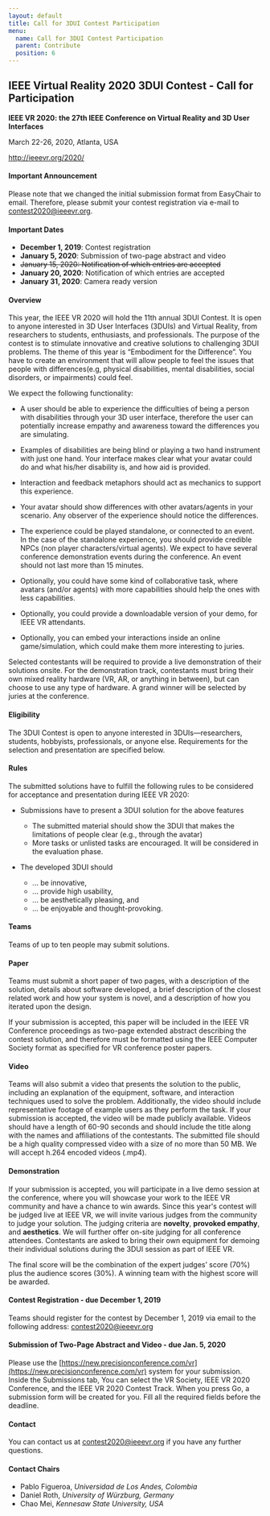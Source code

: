```yaml
---
layout: default
title: Call for 3DUI Contest Participation
menu:
  name: Call for 3DUI Contest Participation
  parent: Contribute
  position: 6
---
```



## IEEE Virtual Reality 2020 3DUI Contest - Call for Participation

**IEEE VR 2020: the 27th IEEE Conference on Virtual Reality and 3D User Interfaces**

March 22-26, 2020, Atlanta, USA

http://ieeevr.org/2020/

#### Important Announcement

Please note that we changed the initial submission format from EasyChair to email. Therefore, please submit your contest registration via e-mail to [contest2020@ieeevr.org](mailto:contest2020@ieeevr.org).

#### Important Dates

- **December 1, 2019**: Contest registration
- **January 5, 2020**: Submission of two-page abstract and video
- <strike> January 15, 2020: Notification of which entries are accepted</strike>
- **January 20, 2020**: Notification of which entries are accepted
- **January 31, 2020**: Camera ready version

  

#### Overview

This year, the IEEE VR 2020 will hold the 11th annual 3DUI Contest. It is open to anyone interested in 3D User Interfaces (3DUIs) and Virtual Reality, from researchers to students, enthusiasts, and professionals. The purpose of the contest is to stimulate innovative and creative solutions to challenging 3DUI problems. The theme of this year is “Embodiment for the Difference”. You have to create an environment that will allow people to feel the issues that people with differences(e.g, physical disabilities, mental disabilities, social disorders, or impairments) could feel. 

  

We expect the following functionality:

- A user should be able to experience the difficulties of being a person with disabilities through your 3D user interface, therefore the user can potentially increase empathy and awareness toward the differences you are simulating. 
- Examples of disabilities are being blind or playing a two hand instrument with just one hand. Your interface makes clear what your avatar could do and what his/her disability is, and how aid is provided. 

- Interaction and feedback metaphors should act as mechanics to support this experience. 
- Your avatar should show differences with other avatars/agents in your scenario. Any observer of the experience should notice the differences. 
- The experience could be played standalone, or connected to an event. In the case of the standalone experience, you should provide credible NPCs (non player characters/virtual agents). We expect to have several conference demonstration events during the conference. An event should not last more than 15 minutes. 
- Optionally, you could have some kind of collaborative task, where avatars (and/or agents) with more capabilities should help the ones with less capabilities. 
- Optionally, you could provide a downloadable version of your demo, for IEEE VR attendants. 
- Optionally, you can embed your interactions inside an online game/simulation, which could make them more interesting to juries.  
  

Selected contestants will be required to provide a live demonstration of their solutions onsite. For the demonstration track, contestants must bring their own mixed reality hardware (VR, AR, or anything in between), but can choose to use any type of hardware. A grand winner will be selected by juries at the conference.

  

#### Eligibility

The 3DUI Contest is open to anyone interested in 3DUIs—researchers, students, hobbyists, professionals, or anyone else. Requirements for the selection and presentation are specified below.

  

#### Rules

The submitted solutions have to fulfill the following rules to be considered for acceptance and presentation during IEEE VR 2020: 

- Submissions have to present a 3DUI solution for the above features 
    - The submitted material should show the 3DUI that makes the limitations of people clear (e.g., through the avatar) 
    - More tasks or unlisted tasks are encouraged. It will be considered in the evaluation phase.  

- The developed 3DUI should 
    - ... be innovative, 
    - ... provide high usability, 
    - ... be aesthetically pleasing, and 
    - … be enjoyable and thought-provoking. 

  

#### Teams

Teams of up to ten people may submit solutions.

  
  
  
  

#### Paper

Teams must submit a short paper of two pages, with a description of the solution, details about software developed, a brief description of the closest related work and how your system is novel, and a description of how you iterated upon the design. 

If your submission is accepted, this paper will be included in the IEEE VR Conference proceedings as two-page extended abstract describing the contest solution, and therefore must be formatted using the IEEE Computer Society format as specified for VR conference poster papers.

  

#### Video

Teams will also submit a video that presents the solution to the public, including an explanation of the equipment, software, and interaction techniques used to solve the problem. Additionally, the video should include representative footage of example users as they perform the task. If your submission is accepted, the video will be made publicly available. Videos should have a length of 60-90 seconds and should include the title along with the names and affiliations of the contestants. The submitted file should be a high quality compressed video with a size of no more than 50 MB. We will accept h.264 encoded videos (.mp4).

  

#### Demonstration 

If your submission is accepted, you will participate in a live demo session at the conference, where you will showcase your work to the IEEE VR community and have a chance to win awards. Since this year's contest will be judged live at IEEE VR, we will invite various judges from the community to judge your solution. The judging criteria are **novelty**, **provoked empathy**, and **aesthetics**. We will further offer on-site judging for all conference attendees. Contestants are asked to bring their own equipment for demoing their individual solutions during the 3DUI session as part of IEEE VR.

  

The final score will be the combination of the expert judges’ score (70%) plus the audience scores (30%). A winning team with the highest score will be awarded.

  

#### Contest Registration - due December 1, 2019

Teams should register for the contest by December 1, 2019 via email to the following address: [contest2020@ieeevr.org](mailto:contest2020@ieeevr.org)

#### Submission of Two-Page Abstract and Video - due Jan. 5, 2020

Please use the [https://new.precisionconference.com/vr](https://new.precisionconference.com/vr) system for your submission. Inside the Submissions tab, You can select the VR Society, IEEE VR 2020 Conference, and the IEEE VR 2020 Contest Track. When you press Go, a submission form will be created for you. Fill all the required fields before the deadline.


#### Contact

You can contact us at [contest2020@ieeevr.org](mailto:contest2020@ieeevr.org) if you have any further questions.

  

#### Contact Chairs

- Pablo Figueroa, *Universidad de Los Andes, Colombia*
- Daniel Roth, *University of Würzburg, Germany*
- Chao Mei, *Kennesaw State University, USA*
